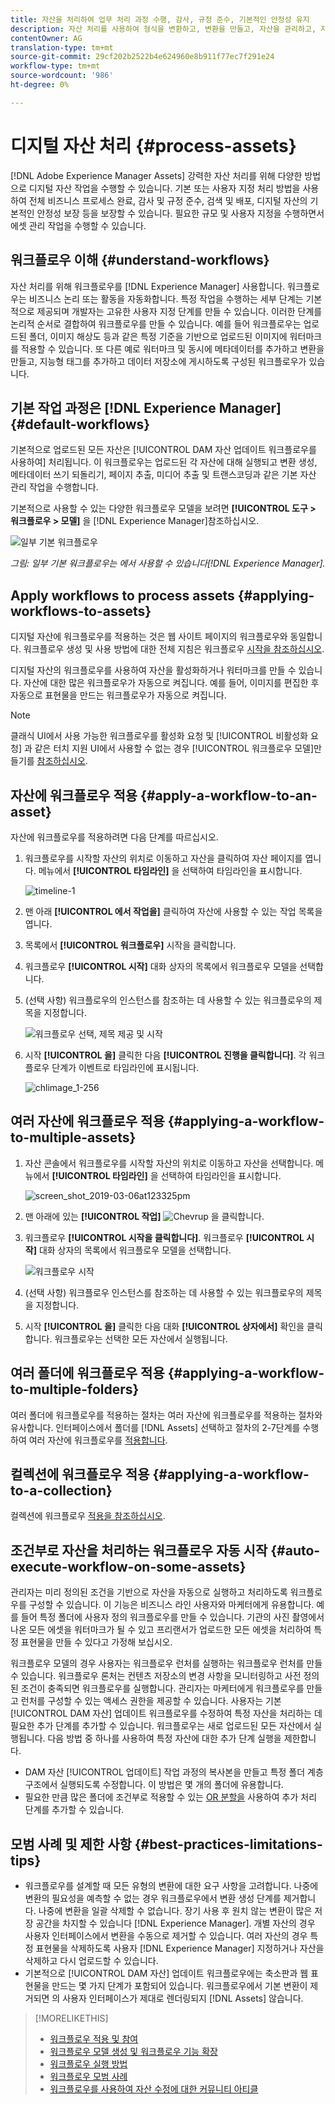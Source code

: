 ```yaml
---
title: 자산을 처리하여 업무 처리 과정 수행, 감사, 규정 준수, 기본적인 안정성 유지
description: 자산 처리를 사용하여 형식을 변환하고, 변환을 만들고, 자산을 관리하고, 자산을 확인하고, 워크플로우를 실행합니다.
contentOwner: AG
translation-type: tm+mt
source-git-commit: 29cf202b2522b4e624960e8b911f77ec7f291e24
workflow-type: tm+mt
source-wordcount: '986'
ht-degree: 0%

---
```



# 디지털 자산 처리 {#process-assets}

[!DNL Adobe Experience Manager Assets] 강력한 자산 처리를 위해 다양한 방법으로 디지털 자산 작업을 수행할 수 있습니다. 기본 또는 사용자 지정 처리 방법을 사용하여 전체 비즈니스 프로세스 완료, 감사 및 규정 준수, 검색 및 배포, 디지털 자산의 기본적인 안정성 보장 등을 보장할 수 있습니다. 필요한 규모 및 사용자 지정을 수행하면서 에셋 관리 작업을 수행할 수 있습니다.

## 워크플로우 이해 {#understand-workflows}

자산 처리를 위해 워크플로우를 [!DNL Experience Manager] 사용합니다. 워크플로우는 비즈니스 논리 또는 활동을 자동화합니다. 특정 작업을 수행하는 세부 단계는 기본적으로 제공되며 개발자는 고유한 사용자 지정 단계를 만들 수 있습니다. 이러한 단계를 논리적 순서로 결합하여 워크플로우를 만들 수 있습니다. 예를 들어 워크플로우는 업로드된 폴더, 이미지 해상도 등과 같은 특정 기준을 기반으로 업로드된 이미지에 워터마크를 적용할 수 있습니다. 또 다른 예로 워터마크 및 동시에 메타데이터를 추가하고 변환을 만들고, 지능형 태그를 추가하고 데이터 저장소에 게시하도록 구성된 워크플로우가 있습니다.

## 기본 작업 과정은 [!DNL Experience Manager] {#default-workflows}

기본적으로 업로드된 모든 자산은 [!UICONTROL DAM 자산 업데이트 워크플로우를 사용하여] 처리됩니다. 이 워크플로우는 업로드된 각 자산에 대해 실행되고 변환 생성, 메타데이터 쓰기 되돌리기, 페이지 추출, 미디어 추출 및 트랜스코딩과 같은 기본 자산 관리 작업을 수행합니다.

기본적으로 사용할 수 있는 다양한 워크플로우 모델을 보려면 **[!UICONTROL 도구 > 워크플로우 > 모델]** 을 [!DNL Experience Manager]참조하십시오.

![일부 기본 워크플로우](assets/aem-default-workflows.png)

*그림: 일부 기본 워크플로우는 에서 사용할 수 있습니다[!DNL Experience Manager].*

## Apply workflows to process assets {#applying-workflows-to-assets}

디지털 자산에 워크플로우를 적용하는 것은 웹 사이트 페이지의 워크플로우와 동일합니다. 워크플로우 생성 및 사용 방법에 대한 전체 지침은 워크플로우 [시작을 참조하십시오](/help/sites-authoring/workflows-participating.md).

디지털 자산의 워크플로우를 사용하여 자산을 활성화하거나 워터마크를 만들 수 있습니다. 자산에 대한 많은 워크플로우가 자동으로 켜집니다. 예를 들어, 이미지를 편집한 후 자동으로 표현물을 만드는 워크플로우가 자동으로 켜집니다.

>[!NOTE]
>
>클래식 UI에서 사용 가능한 워크플로우를 활성화 요청 및 [!UICONTROL 비활성화 요청] 과 같은 터치 지원 UI에서 사용할 수 없는 경우 [!UICONTROL 워크플로우 모델]만들기를 [참조하십시오](/help/sites-developing/workflows-models.md#classic2touchui).

## 자산에 워크플로우 적용 {#apply-a-workflow-to-an-asset}

<!-- 
TBD: Add animated GIF for these steps instead of all these screenshots.
-->
자산에 워크플로우를 적용하려면 다음 단계를 따르십시오.

1. 워크플로우를 시작할 자산의 위치로 이동하고 자산을 클릭하여 자산 페이지를 엽니다. 메뉴에서 **[!UICONTROL 타임라인]** 을 선택하여 타임라인을 표시합니다.

   ![timeline-1](assets/timeline.png)

1. 맨 아래 **[!UICONTROL 에서 작업을]** 클릭하여 자산에 사용할 수 있는 작업 목록을 엽니다.

1. 목록에서 **[!UICONTROL 워크플로우]** 시작을 클릭합니다.

1. 워크플로우 **[!UICONTROL 시작]** 대화 상자의 목록에서 워크플로우 모델을 선택합니다.

1. (선택 사항) 워크플로우의 인스턴스를 참조하는 데 사용할 수 있는 워크플로우의 제목을 지정합니다.

   ![워크플로우 선택, 제목 제공 및 시작](assets/start-workflow.png)

1. 시작 **[!UICONTROL 을]** 클릭한 다음 **[!UICONTROL 진행을 클릭합니다]**. 각 워크플로우 단계가 이벤트로 타임라인에 표시됩니다.

   ![chlimage_1-256](assets/chlimage_1-52.png)

## 여러 자산에 워크플로우 적용 {#applying-a-workflow-to-multiple-assets}

1. 자산 콘솔에서 워크플로우를 시작할 자산의 위치로 이동하고 자산을 선택합니다. 메뉴에서 **[!UICONTROL 타임라인]** 을 선택하여 타임라인을 표시합니다.

   ![screen_shot_2019-03-06at123325pm](assets/chlimage_1-136.png)

1. 맨 아래에 있는 **[!UICONTROL 작업]** ![Chevrup](assets/do-not-localize/chevron-up-icon.png) 을 클릭합니다.
1. 워크플로우 **[!UICONTROL 시작을 클릭합니다]**. 워크플로우 **[!UICONTROL 시작]** 대화 상자의 목록에서 워크플로우 모델을 선택합니다.

   ![워크플로우 시작](assets/start-workflow.png)

1. (선택 사항) 워크플로우 인스턴스를 참조하는 데 사용할 수 있는 워크플로우의 제목을 지정합니다.
1. 시작 **[!UICONTROL 을]** 클릭한 다음 대화 **[!UICONTROL 상자에서]** 확인을 클릭합니다. 워크플로우는 선택한 모든 자산에서 실행됩니다.

## 여러 폴더에 워크플로우 적용 {#applying-a-workflow-to-multiple-folders}

여러 폴더에 워크플로우를 적용하는 절차는 여러 자산에 워크플로우를 적용하는 절차와 유사합니다. 인터페이스에서 폴더를 [!DNL Assets] 선택하고 절차의 2-7단계를 수행하여 여러 자산에 워크플로우를 [적용합니다](/help/assets/assets-workflow.md#applying-a-workflow-to-multiple-assets).

## 컬렉션에 워크플로우 적용 {#applying-a-workflow-to-a-collection}

컬렉션에 워크플로우 [적용을 참조하십시오](/help/assets/managing-collections-touch-ui.md#running-a-workflow-on-a-collection).

## 조건부로 자산을 처리하는 워크플로우 자동 시작 {#auto-execute-workflow-on-some-assets}

관리자는 미리 정의된 조건을 기반으로 자산을 자동으로 실행하고 처리하도록 워크플로우를 구성할 수 있습니다. 이 기능은 비즈니스 라인 사용자와 마케터에게 유용합니다. 예를 들어 특정 폴더에 사용자 정의 워크플로우를 만들 수 있습니다. 기관의 사진 촬영에서 나온 모든 에셋을 워터마크가 될 수 있고 프리랜서가 업로드한 모든 에셋을 처리하여 특정 표현물을 만들 수 있다고 가정해 보십시오.

워크플로우 모델의 경우 사용자는 워크플로우 런처를 실행하는 워크플로우 런처를 만들 수 있습니다. 워크플로우 론처는 컨텐츠 저장소의 변경 사항을 모니터링하고 사전 정의된 조건이 충족되면 워크플로우를 실행합니다. 관리자는 마케터에게 워크플로우를 만들고 런처를 구성할 수 있는 액세스 권한을 제공할 수 있습니다. 사용자는 기본 [!UICONTROL DAM 자산] 업데이트 워크플로우를 수정하여 특정 자산을 처리하는 데 필요한 추가 단계를 추가할 수 있습니다. 워크플로우는 새로 업로드된 모든 자산에서 실행됩니다. 다음 방법 중 하나를 사용하여 특정 자산에 대한 추가 단계 실행을 제한합니다.

* DAM 자산 [!UICONTROL 업데이트] 작업 과정의 복사본을 만들고 특정 폴더 계층 구조에서 실행되도록 수정합니다. 이 방법은 몇 개의 폴더에 유용합니다.
* 필요한 만큼 많은 폴더에 조건부로 적용할 수 있는 [OR 분할을](/help/sites-developing/workflows-step-ref.md#or-split) 사용하여 추가 처리 단계를 추가할 수 있습니다.

## 모범 사례 및 제한 사항 {#best-practices-limitations-tips}

* 워크플로우를 설계할 때 모든 유형의 변환에 대한 요구 사항을 고려합니다. 나중에 변환의 필요성을 예측할 수 없는 경우 워크플로우에서 변환 생성 단계를 제거합니다. 나중에 변환을 일괄 삭제할 수 없습니다. 장기 사용 후 원치 않는 변환이 많은 저장 공간을 차지할 수 있습니다 [!DNL Experience Manager]. 개별 자산의 경우 사용자 인터페이스에서 변환을 수동으로 제거할 수 있습니다. 여러 자산의 경우 특정 표현물을 삭제하도록 사용자 [!DNL Experience Manager] 지정하거나 자산을 삭제하고 다시 업로드할 수 있습니다.
* 기본적으로 [!UICONTROL DAM 자산] 업데이트 워크플로우에는 축소판과 웹 표현물을 만드는 몇 가지 단계가 포함되어 있습니다. 워크플로우에서 기본 변환이 제거되면 의 사용자 인터페이스가 제대로 렌더링되지 [!DNL Assets] 않습니다.

>[!MORELIKETHIS]
>
>* [워크플로우 적용 및 참여](/help/sites-authoring/workflows.md)
>* [워크플로우 모델 생성 및 워크플로우 기능 확장](/help/sites-developing/workflows.md)
>* [워크플로우 실행 방법](/help/sites-administering/workflows-starting.md)
>* [워크플로우 모범 사례](/help/sites-developing/workflows-best-practices.md)
>* [워크플로우를 사용하여 자산 수정에 대한 커뮤니티 아티클](https://helpx.adobe.com/experience-manager/using/modify_asset_workflow.html)

